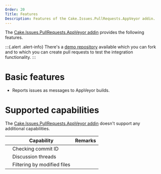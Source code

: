 ```yaml
---
Order: 20
Title: Features
Description: Features of the Cake.Issues.PullRequests.AppVeyor addin.
---
```

The [Cake.Issues.PullRequests.AppVeyor addin] provides the following features.

:::{.alert .alert-info}
There's a [demo repository] available which you can fork and to which you can create pull requests to test the integration functionality.
:::

# Basic features

* Reports issues as messages to AppVeyor builds.

# Supported capabilities

The [Cake.Issues.PullRequests.AppVeyor addin] doesn't support any additional capabilities.

|                                                                    | Capability                     | Remarks                        |
|--------------------------------------------------------------------|--------------------------------|--------------------------------|
| <span class="glyphicon glyphicon-remove" style="color:red"></span> | Checking commit ID             |                                |
| <span class="glyphicon glyphicon-remove" style="color:red"></span> | Discussion threads             |                                |
| <span class="glyphicon glyphicon-remove" style="color:red"></span> | Filtering by modified files    |                                |

[demo repository]: https://github.com/pascalberger/Cake.Issues-Demo
[Cake.Issues.PullRequests.AppVeyor addin]: https://www.nuget.org/packages/Cake.Issues.PullRequests.AppVeyor